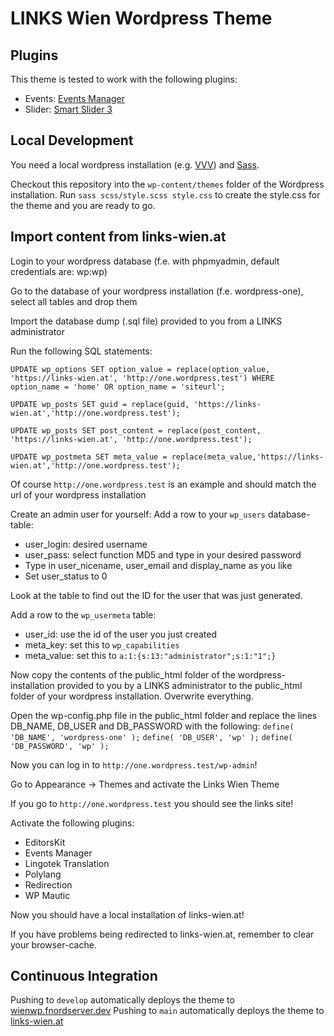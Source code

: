 # LINKS Wien Wordpress Theme

## Plugins

This theme is tested to work with the following plugins:

- Events: [Events Manager](https://de.wordpress.org/plugins/events-manager/)
- Slider: [Smart Slider 3](https://wordpress.org/plugins/smart-slider-3/)

## Local Development

You need a local wordpress installation (e.g. [VVV](https://varyingvagrantvagrants.org/)) and [Sass](https://sass-lang.com/).

Checkout this repository into the `wp-content/themes` folder of the Wordpress installation. Run `sass scss/style.scss style.css` to create the style.css for the theme and you are ready to go.

## Import content from links-wien.at 

Login to your wordpress database (f.e. with phpmyadmin, default credentials are: wp:wp)

Go to the database of your wordpress installation (f.e. wordpress-one), select all tables and drop them

Import the database dump (.sql file) provided to you from a LINKS administrator

Run the following SQL statements:

`UPDATE wp_options SET option_value = replace(option_value, 'https://links-wien.at', 'http://one.wordpress.test') WHERE option_name = 'home' OR option_name = 'siteurl';`

`UPDATE wp_posts SET guid = replace(guid, 'https://links-wien.at','http://one.wordpress.test');`

`UPDATE wp_posts SET post_content = replace(post_content, 'https://links-wien.at', 'http://one.wordpress.test');`

`UPDATE wp_postmeta SET meta_value = replace(meta_value,'https://links-wien.at','http://one.wordpress.test');`

Of course `http://one.wordpress.test` is an example and should match the url of your wordpress installation

Create an admin user for yourself:
Add a row to your `wp_users` database-table:
  * user_login: desired username
  * user_pass: select function MD5 and type in your desired password 
  * Type in user_nicename, user_email and display_name as you like
  * Set user_status to 0

Look at the table to find out the ID for the user that was just generated.

Add a row to the `wp_usermeta` table:
  * user_id: use the id of the user you just created
  * meta_key: set this to `wp_capabilities`
  * meta_value: set this to `a:1:{s:13:"administrator";s:1:"1";}`

Now copy the contents of the public_html folder of the wordpress-installation provided to you by a LINKS administrator to the public_html folder of your wordpress installation. Overwrite everything.

Open the wp-config.php file in the public_html folder and replace the lines DB_NAME, DB_USER and DB_PASSWORD with the following:
`define( 'DB_NAME', 'wordpress-one' );`
`define( 'DB_USER', 'wp' );`
`define( 'DB_PASSWORD', 'wp' );`

Now you can log in to `http://one.wordpress.test/wp-admin`!

Go to Appearance -> Themes and activate the Links Wien Theme

If you go to `http://one.wordpress.test` you should see the links site!

Activate the following plugins:
  * EditorsKit
  * Events Manager
  * Lingotek Translation
  * Polylang
  * Redirection
  * WP Mautic

Now you should have a local installation of links-wien.at!

If you have problems being redirected to links-wien.at, remember to clear your browser-cache.

## Continuous Integration

Pushing to `develop` automatically deploys the theme to [wienwp.fnordserver.dev](https://wienwp.fnordserver.dev/)
Pushing to `main` automatically deploys the theme to [links-wien.at](https://links-wien.at/)